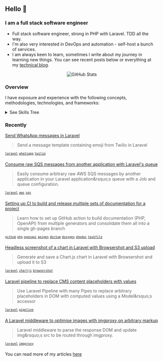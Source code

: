 ## Hello :wave: 

### I am a full stack software engineer

* Full stack software engineer, strong in PHP with Laravel. TDD all the way.
* I'm also very interested in DevOps and automation - self-host a bunch of services.
* I am always keen to learn, sometimes I write about my journey in learning new things. You can see recent posts below or everything at my [technical blog](https://ac93.uk).

<p align="center"><img alt="GitHub Stats" src="https://github-readme-stats.vercel.app/api?username=alistaircol&count_private=true&show_icons=true&hide=issues,contribs,prs&custom_title=Ally+on+GitHub&disable_animations=true&title_color=58a6ff&icon_color=ffffff&text_color=ffffff&bg_color=0D1117&border_color=30363D" /></p>

### Overview

I have exposure and experience with the following concepts, methodologies, technologies, and frameworks:

<details>
<summary>See Skills Tree</summary>

You can see the repository for rationale and [notes on generation](https://github.com/alistaircol/skills).

![skills](https://static.ac93.uk/resume/skills.png)

</details>

### Recently

<!-- BLOG-POST-LIST:START -->
[Send WhatsApp messages in Laravel](https://ac93.uk/articles/laravel-send-whatsapp-message-with-emoji-and-variables/)
> Send a message template containing emoji from Twilio in Laravel

<sup>[`laravel`](https://ac93.uk/tags/laravel)</sup>&nbsp;<sup>[`whatsapp`](https://ac93.uk/tags/whatsapp)</sup>&nbsp;<sup>[`twilio`](https://ac93.uk/tags/twilio)</sup>&nbsp;

[Consume raw SQS messages from another application with Laravel&#39;s queue](https://ac93.uk/articles/laravel-consume-raw-sqs-messages-in-its-job-queue-system/)
> Easily consume arbitrary raw AWS SQS messages by another application in your Laravel application&amp;rsquo;s queue with a Job and queue configuration.

<sup>[`laravel`](https://ac93.uk/tags/laravel)</sup>&nbsp;<sup>[`aws`](https://ac93.uk/tags/aws)</sup>&nbsp;<sup>[`sqs`](https://ac93.uk/tags/sqs)</sup>&nbsp;

[Setting up CI to build and release multiple sets of documentation for a project](https://ac93.uk/articles/github-action-build-multiple-sets-of-documentation/)
> Learn how to set up GitHub action to build documentation &lpar;PHP, OpenAPI&rpar; from multiple generators and consolidate them all into a single gh-pages branch

<sup>[`github`](https://ac93.uk/tags/github)</sup>&nbsp;<sup>[`php`](https://ac93.uk/tags/php)</sup>&nbsp;<sup>[`openapi`](https://ac93.uk/tags/openapi)</sup>&nbsp;<sup>[`apigen`](https://ac93.uk/tags/apigen)</sup>&nbsp;<sup>[`doctum`](https://ac93.uk/tags/doctum)</sup>&nbsp;<sup>[`doxygen`](https://ac93.uk/tags/doxygen)</sup>&nbsp;<sup>[`phpdoc`](https://ac93.uk/tags/phpdoc)</sup>&nbsp;<sup>[`taskfile`](https://ac93.uk/tags/taskfile)</sup>&nbsp;

[Headless screenshot of a chart in Laravel with Browsershot and S3 upload](https://ac93.uk/articles/laravel-chartjs-blade-browsershot/)
> Generate and save a Chart.js chart in Laravel with Browsershot and upload it to S3

<sup>[`laravel`](https://ac93.uk/tags/laravel)</sup>&nbsp;<sup>[`chartjs`](https://ac93.uk/tags/chartjs)</sup>&nbsp;<sup>[`browsershot`](https://ac93.uk/tags/browsershot)</sup>&nbsp;

[Laravel pipeline to replace CMS content placeholders with values](https://ac93.uk/articles/laravel-pipeline-placeholder-cms-accessor/)
> Use Laravel Pipeline with many Pipes to replace arbitrary placeholders in DOM with computed values using a Model&amp;rsquo;s accessor

<sup>[`laravel`](https://ac93.uk/tags/laravel)</sup>&nbsp;<sup>[`pipeline`](https://ac93.uk/tags/pipeline)</sup>&nbsp;

[A Laravel middleware to optimise images with imgproxy on arbitrary markup](https://ac93.uk/articles/laravel-response-middleware-optimise-images-with-imgproxy/)
> Laravel middleware to parse the response DOM and update img&amp;rsquo;s src to be routed through imgproxy.

<sup>[`laravel`](https://ac93.uk/tags/laravel)</sup>&nbsp;<sup>[`imgproxy`](https://ac93.uk/tags/imgproxy)</sup>&nbsp;
<!-- BLOG-POST-LIST:END -->

You can read more of my articles [here](https://ac93.uk/articles)
